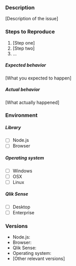 ### Description

[Description of the issue]

### Steps to Reproduce

1. [Step one]
2. [Step two]
3. ...

##### Expected behavior

[What you expected to happen]

##### Actual behavior

[What actually happened]

### Environment

##### Library

* [ ] Node.js
* [ ] Browser

##### Operating system

* [ ] Windows
* [ ] OSX
* [ ] Linux

##### Qlik Sense

* [ ] Desktop
* [ ] Enterprise

### Versions

* Node.js: 
* Browser: 
* Qlik Sense: 
* Operating system: 
* [Other relevant versions]